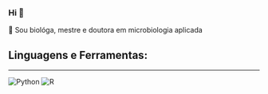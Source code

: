 ### Hi 👋

:information_desk_person: Sou biológa, mestre e doutora em microbiologia aplicada

## Linguagens e Ferramentas:
___
![Python](https://raw.githubusercontent.com/jmnote/z-icons/master/16x16/python.png)
![R](https://raw.githubusercontent.com/jmnote/z-icons/master/16x16/r.png)



<!--
**Julibio7/Julibio7** is a ✨ _special_ ✨ repository because its `README.md` (this file) appears on your GitHub profile.

Here are some ideas to get you started:

- 🔭 I’m currently working on ...
- 🌱 I’m currently learning ...
- 👯 I’m looking to collaborate on ...
- 🤔 I’m looking for help with ...
- 💬 Ask me about ...
- 📫 How to reach me: ...
- 😄 Pronouns: ...
- ⚡ Fun fact: ...
-->
